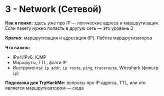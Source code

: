 # 3 - Network (Сетевой)

**Как я понял:** здесь уже про IP — логические адреса и маршрутизация. Если пакету нужно попасть в другую сеть — это уровень 3

**Кратко:** маршрутизация и адресация (IP). Работа маршрутизаторов

**Что важно:**
- IPv4/IPv6, ICMP
- Маршруты, TTL, флаги IP
- Инструменты: `ip addr`, `ip route`, `ping`, `traceroute`, Wireshark (фильтр `ip`)

**Подсказка для TryHackMe:** вопросы про IP‑адреса, TTL, или кто является маршрутизатором — сюда
